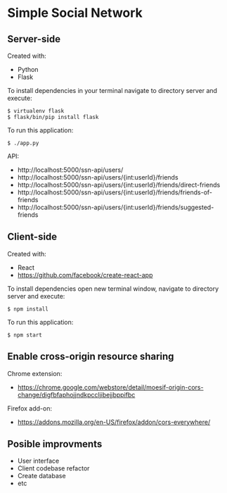 # Simple Social Network

## Server-side
Created with:
- Python
- Flask

To install dependencies in your terminal navigate to directory server and execute:

    $ virtualenv flask
    $ flask/bin/pip install flask

To run this application:

    $ ./app.py

API:
- http://localhost:5000/ssn-api/users/
- http://localhost:5000/ssn-api/users/{int:userId}/friends
- http://localhost:5000/ssn-api/users/{int:userId}/friends/direct-friends
- http://localhost:5000/ssn-api/users/{int:userId}/friends/friends-of-friends
- http://localhost:5000/ssn-api/users/{int:userId}/friends/suggested-friends

## Client-side
Created with:
- React
- https://github.com/facebook/create-react-app

To install dependencies open new terminal window, navigate to directory server and execute:

    $ npm install

To run this application:

    $ npm start

## Enable cross-origin resource sharing
Chrome extension:
- https://chrome.google.com/webstore/detail/moesif-origin-cors-change/digfbfaphojjndkpccljibejjbppifbc

Firefox add-on:
- https://addons.mozilla.org/en-US/firefox/addon/cors-everywhere/

## Posible improvments
- User interface
- Client codebase refactor
- Create database
- etc
